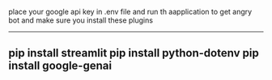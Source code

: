 place your google api key in .env file 
and  run th aapplication to get angry bot 
and make sure you install these plugins 


------
pip install streamlit
pip install python-dotenv
pip install google-genai
------
